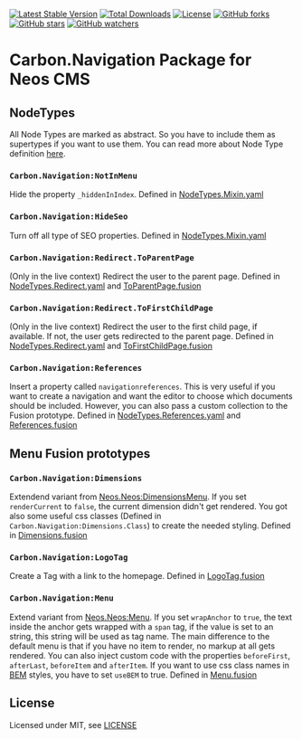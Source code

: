 [![Latest Stable Version](https://poser.pugx.org/carbon/navigation/v/stable)](https://packagist.org/packages/carbon/navigation)
[![Total Downloads](https://poser.pugx.org/carbon/navigation/downloads)](https://packagist.org/packages/carbon/navigation)
[![License](https://poser.pugx.org/carbon/navigation/license)](LICENSE)
[![GitHub forks](https://img.shields.io/github/forks/CarbonPackages/Carbon.Navigation.svg?style=social&label=Fork)](https://github.com/CarbonPackages/Carbon.Navigation/fork)
[![GitHub stars](https://img.shields.io/github/stars/CarbonPackages/Carbon.Navigation.svg?style=social&label=Stars)](https://github.com/CarbonPackages/Carbon.Navigation/stargazers)
[![GitHub watchers](https://img.shields.io/github/watchers/CarbonPackages/Carbon.Navigation.svg?style=social&label=Watch)](https://github.com/CarbonPackages/Carbon.Navigation/subscription)

# Carbon.Navigation Package for Neos CMS

## NodeTypes

All Node Types are marked as abstract. So you have to include them as supertypes if you want to use them. You can read more about Node Type definition [here](https://neos.readthedocs.io/en/stable/CreatingASite/NodeTypes/NodeTypeDefinition.html).

### `Carbon.Navigation:NotInMenu`

Hide the property `_hiddenInIndex`. Defined in [NodeTypes.Mixin.yaml](Configuration/NodeTypes.Mixin.yaml)

### `Carbon.Navigation:HideSeo`

Turn off all type of SEO properties. Defined in [NodeTypes.Mixin.yaml](Configuration/NodeTypes.Mixin.yaml)

### `Carbon.Navigation:Redirect.ToParentPage`

(Only in the live context) Redirect the user to the parent page. Defined in [NodeTypes.Redirect.yaml](Configuration/NodeTypes.Redirect.yaml) and [ToParentPage.fusion](Resources/Private/Fusion/Redirect/ToParentPage.fusion)

### `Carbon.Navigation:Redirect.ToFirstChildPage`

(Only in the live context) Redirect the user to the first child page, if available. If not, the user gets redirected to the parent page. Defined in [NodeTypes.Redirect.yaml](Configuration/NodeTypes.Redirect.yaml) and [ToFirstChildPage.fusion](Resources/Private/Fusion/Redirect/ToFirstChildPage.fusion)

### `Carbon.Navigation:References`

Insert a property called `navigationreferences`. This is very useful if you want to create a navigation and want the editor to choose which documents should be included. However, you can also pass a custom collection to the Fusion prototype. Defined in [NodeTypes.References.yaml](Configuration/NodeTypes.References.yaml) and [References.fusion](Resources/Private/Fusion/References/References.fusion)

## Menu Fusion prototypes

### `Carbon.Navigation:Dimensions`

Extendend variant from [Neos.Neos:DimensionsMenu](https://neos.readthedocs.io/en/stable/References/NeosFusionReference.html#neos-neos-dimensionsmenu). If you set `renderCurrent` to `false`, the current dimension didn't get rendered. You got also some useful css classes (Defined in `Carbon.Navigation:Dimensions.Class`) to create the needed styling. Defined in [Dimensions.fusion](Resources/Private/Fusion/Menu/Dimensions.fusion)

### `Carbon.Navigation:LogoTag`

Create a Tag with a link to the homepage. Defined in [LogoTag.fusion](Resources/Private/Fusion/Menu/LogoTag.fusion)

### `Carbon.Navigation:Menu`

Extend variant from [Neos.Neos:Menu](https://neos.readthedocs.io/en/stable/References/NeosFusionReference.html#neos-neos-menu). If you set `wrapAnchor` to `true`, the text inside the anchor gets wrapped with a `span` tag, if the value is set to an string, this string will be used as tag name. The main difference to the default menu is that if you have no item to render, no markup at all gets rendered. You can also inject custom code with the properties `beforeFirst`, `afterLast`, `beforeItem` and `afterItem`. If you want to use css class names in [BEM](http://getbem.com/) styles, you have to set `useBEM` to true. Defined in [Menu.fusion](Resources/Private/Fusion/Menu/Menu.fusion)

## License

Licensed under MIT, see [LICENSE](LICENSE)
